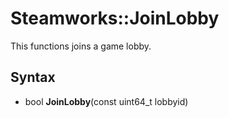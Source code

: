 # Steamworks::JoinLobby

This functions joins a game lobby.

## Syntax

- bool **JoinLobby**(const uint64_t lobbyid)


